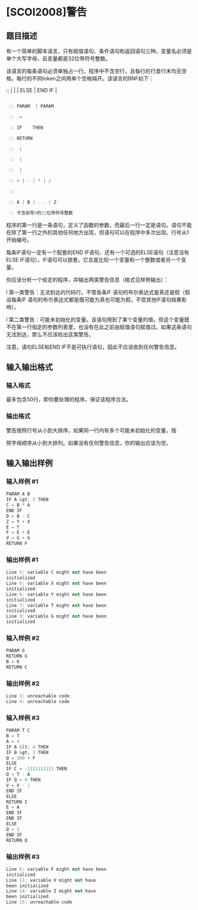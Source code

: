 # [SCOI2008]警告

## 题目描述

有一个简单的脚本语言，只有赋值语句、条件语句和返回语句三种。变量名必须是单个大写字母，且变量都是32位带符号整数。

该语言的每条语句必须单独占一行。程序中不含空行，且每行的行首行末均无空格。每行的不同token之间用单个空格隔开。该语言的BNF如下：

 ::  |  |  | ELSE | END IF | 

```cpp

 :: PARAM  | PARAM

 ::  = 

 :: IF    THEN

 :: RETURN 

 ::  |  

 ::  |   

 ::  | 

 :: + | - | * | /

 :: 

 :: A | B | ... | Z

 :: 不含前导0的32位带符号整数

```

程序的第一行是一条语句，定义了函数的参数，而最后一行一定是语句。语句不能在除了第一行之外的其他任何地方出现，但语句可以在程序中多次出现。行号从1开始编号。

每条IF语句一定有一个配套的END IF语句，还有一个可选的ELSE语句（注意没有ELSE IF语句）。IF语句可以嵌套，它总是比较一个变量和一个整数或者另一个变量。

你应该分析一个给定的程序，并输出两类警告信息（格式见样例输出）：

l 第一类警告：无法到达的代码行。不管各条IF 语句的布尔表达式是真还是假（假设每条IF 语句的布尔表达式都是既可能为真也可能为假，不受其他IF语句结果影响）。

l 第二类警告：可能未初始化的变量。该语句用到了某个变量的值，但这个变量既不在第一行指定的参数列表里，也没有在此之前由赋值语句赋值过。如果这条语句无法到达，那么不应该给出这类警告。

注意，语句ELSE和END IF不是可执行语句，因此不应该收到任何警告信息。

## 输入输出格式

### 输入格式

最多包含50行，即你要处理的程序。保证该程序合法。

### 输出格式

警告按照行号从小到大排序。如果同一行内有多个可能未初始化的变量，按

照字母顺序从小到大排列。如果没有任何警告信息，你的输出应该为空。

## 输入输出样例

### 输入样例 #1

```cpp
PARAM A B
IF A &gt; 5 THEN
C = B * A
END IF
D = B - C
Z = Y + X
E = T
F = E + E
V = G + G
RETURN F
```


### 输出样例 #1

```cpp
Line 5: variable C might not have been
initialized
Line 6: variable X might not have been
initialized
Line 6: variable Y might not have been
initialized
Line 7: variable T might not have been
initialized
Line 9: variable G might not have been
initialized
```


### 输入样例 #2

```cpp
PARAM G
RETURN G
B = K
RETURN C
```


### 输出样例 #2

```cpp
Line 3: unreachable code
Line 4: unreachable code
```


### 输入样例 #3

```cpp
PARAM T C
B = T
A = 4
IF A &lt; 4 THEN
IF B &gt; 3 THEN
Q = 100 + F
ELSE
IF C = -1111111111 THEN
Q = T - A
IF Q = 0 THEN
V = V - 1
END IF
ELSE
RETURN I
E = A
END IF
END IF
ELSE
Q = 1
END IF
RETURN Q
```


### 输出样例 #3

```cpp
Line 6: variable F might not have been
initialized
Line 11: variable V might not have
been initialized
Line 14: variable I might not have
been initialized
Line 15: unreachable code
```



